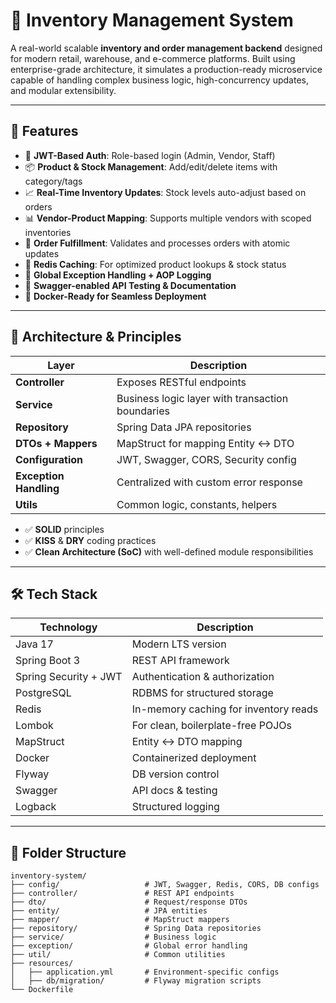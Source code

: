 # 🛒 Inventory Management System

A real-world scalable **inventory and order management backend** designed for modern retail, warehouse, and e-commerce platforms. Built using enterprise-grade architecture, it simulates a production-ready microservice capable of handling complex business logic, high-concurrency updates, and modular extensibility.

---

## 🚀 Features

- 🔐 **JWT-Based Auth**: Role-based login (Admin, Vendor, Staff)
- 📦 **Product & Stock Management**: Add/edit/delete items with category/tags
- 📈 **Real-Time Inventory Updates**: Stock levels auto-adjust based on orders
- 📊 **Vendor-Product Mapping**: Supports multiple vendors with scoped inventories
- 🧾 **Order Fulfillment**: Validates and processes orders with atomic updates
- 🧠 **Redis Caching**: For optimized product lookups & stock status
- 🧰 **Global Exception Handling + AOP Logging**
- 🧪 **Swagger-enabled API Testing & Documentation**
- 🐳 **Docker-Ready for Seamless Deployment**

---

## 🧠 Architecture & Principles

| Layer | Description |
|-------|-------------|
| **Controller** | Exposes RESTful endpoints |
| **Service** | Business logic layer with transaction boundaries |
| **Repository** | Spring Data JPA repositories |
| **DTOs + Mappers** | MapStruct for mapping Entity <-> DTO |
| **Configuration** | JWT, Swagger, CORS, Security config |
| **Exception Handling** | Centralized with custom error response |
| **Utils** | Common logic, constants, helpers |

- ✅ **SOLID** principles
- ✅ **KISS** & **DRY** coding practices
- ✅ **Clean Architecture (SoC)** with well-defined module responsibilities

---

## 🛠️ Tech Stack

| Technology | Description |
|------------|-------------|
| Java 17 | Modern LTS version |
| Spring Boot 3 | REST API framework |
| Spring Security + JWT | Authentication & authorization |
| PostgreSQL | RDBMS for structured storage |
| Redis | In-memory caching for inventory reads |
| Lombok | For clean, boilerplate-free POJOs |
| MapStruct | Entity <-> DTO mapping |
| Docker | Containerized deployment |
| Flyway | DB version control |
| Swagger | API docs & testing |
| Logback | Structured logging |

---

## 📁 Folder Structure

```shell
inventory-system/
├── config/                   # JWT, Swagger, Redis, CORS, DB configs
├── controller/               # REST API endpoints
├── dto/                      # Request/response DTOs
├── entity/                   # JPA entities
├── mapper/                   # MapStruct mappers
├── repository/               # Spring Data repositories
├── service/                  # Business logic
├── exception/                # Global error handling
├── util/                     # Common utilities
├── resources/
│   ├── application.yml       # Environment-specific configs
│   ├── db/migration/         # Flyway migration scripts
└── Dockerfile